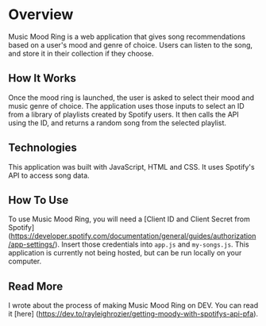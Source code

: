 # Overview

Music Mood Ring is a web application that gives song recommendations based on a user's mood and genre of choice. Users can listen to the song, and store it in their collection if they choose.

## How It Works

Once the mood ring is launched, the user is asked to select their mood and music genre of choice.
The application uses those inputs to select an ID from a library of playlists created by Spotify users. It then calls the API using the ID, and returns a random song from the selected playlist.

## Technologies

This application was built with JavaScript, HTML and CSS. It uses Spotify's API to access song data.

## How To Use

To use Music Mood Ring, you will need a [Client ID and Client Secret from Spotify] (https://developer.spotify.com/documentation/general/guides/authorization/app-settings/). Insert those credentials into `app.js` and `my-songs.js`. This application is currently not being hosted, but can be run locally on your computer.

## Read More

I wrote about the process of making Music Mood Ring on DEV. You can read it [here] (https://dev.to/rayleighrozier/getting-moody-with-spotifys-api-pfa).
